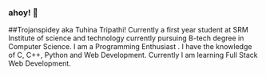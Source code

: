 ### ahoy! 👋
##Trojanspidey aka Tuhina Tripathi!
Currently a first year student at SRM Institute of science and technology currently pursuing B-tech degree in Computer Science. I am a Programming Enthusiast . I have the knowledge of C, C++, Python and Web Development. Currently I am learning Full Stack Web Development.
